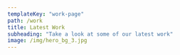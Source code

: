 ```yaml
---
templateKey: "work-page"
path: /work
title: Latest Work
subheading: "Take a look at some of our latest work"
image: /img/hero_bg_3.jpg
---
```

